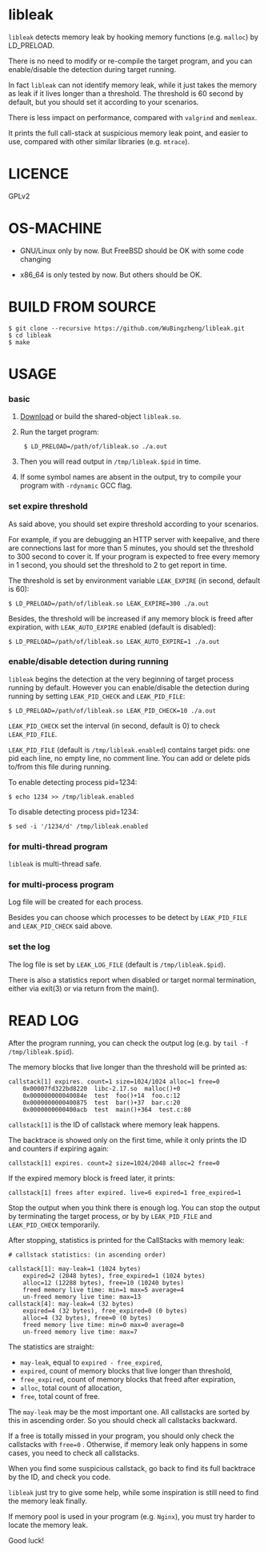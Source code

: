 # libleak

`libleak` detects memory leak by hooking memory functions (e.g. `malloc`)
by LD_PRELOAD.

There is no need to modify or re-compile the target program, and you can
enable/disable the detection during target running.

In fact `libleak` can not identify memory leak, while it just takes the
memory as leak if it lives longer than a threshold. The threshold is 60
second by default, but you should set it according to your scenarios.

There is less impact on performance, compared with `valgrind` and `memleax`.

It prints the full call-stack at suspicious memory leak point, and easier
to use, compared with other similar libraries (e.g. `mtrace`).

# LICENCE

GPLv2

# OS-MACHINE

- GNU/Linux only by now. But FreeBSD should be OK with some code changing

- x86_64 is only tested by now. But others should be OK.


# BUILD FROM SOURCE

    $ git clone --recursive https://github.com/WuBingzheng/libleak.git
    $ cd libleak
    $ make


# USAGE

### basic

1. [Download](https://github.com/WuBingzheng/libleak/releases) or build the shared-object `libleak.so`.

2. Run the target program:

        $ LD_PRELOAD=/path/of/libleak.so ./a.out

3. Then you will read output in `/tmp/libleak.$pid` in time.

4. If some symbol names are absent in the output, try to compile your program with `-rdynamic` GCC flag.

### set expire threshold

As said above, you should set expire threshold according to your scenarios.

For example, if you are debugging an HTTP server with keepalive, and there are
connections last for more than 5 minutes, you should set the threshold to 300
second to cover it.
If your program is expected to free every memory in 1 second, you should set
the threshold to 2 to get report in time.

The threshold is set by environment variable `LEAK_EXPIRE` (in second, default is 60):

    $ LD_PRELOAD=/path/of/libleak.so LEAK_EXPIRE=300 ./a.out

Besides, the threshold will be increased if any memory block is freed after
expiration, with `LEAK_AUTO_EXPIRE` enabled (default is disabled):

    $ LD_PRELOAD=/path/of/libleak.so LEAK_AUTO_EXPIRE=1 ./a.out

### enable/disable detection during running

`libleak` begins the detection at the very beginning of target process running
by default. However you can enable/disable the detection during running by
setting `LEAK_PID_CHECK` and `LEAK_PID_FILE`:

    $ LD_PRELOAD=/path/of/libleak.so LEAK_PID_CHECK=10 ./a.out

`LEAK_PID_CHECK` set the interval (in second, default is 0) to check `LEAK_PID_FILE`.

`LEAK_PID_FILE` (default is `/tmp/libleak.enabled`) contains target pids:
one pid each line, no empty line, no comment line.
You can add or delete pids to/from this file during running.

To enable detecting process pid=1234:

    $ echo 1234 >> /tmp/libleak.enabled

To disable detecting process pid=1234:

    $ sed -i '/1234/d' /tmp/libleak.enabled

### for multi-thread program

`libleak` is multi-thread safe.

### for multi-process program

Log file will be created for each process.

Besides you can choose which processes to be detect by `LEAK_PID_FILE`
and `LEAK_PID_CHECK` said above.

### set the log

The log file is set by `LEAK_LOG_FILE` (default is `/tmp/libleak.$pid`).

There is also a statistics report when disabled or target normal termination,
either via exit(3) or via return from the main().


# READ LOG

After the program running, you can check the output log (e.g. by `tail -f /tmp/libleak.$pid`).

The memory blocks that live longer than the threshold will be printed as:

    callstack[1] expires. count=1 size=1024/1024 alloc=1 free=0
        0x00007fd322bd8220  libc-2.17.so  malloc()+0
        0x000000000040084e  test  foo()+14  foo.c:12
        0x0000000000400875  test  bar()+37  bar.c:20
        0x0000000000400acb  test  main()+364  test.c:80

`callstack[1]` is the ID of callstack where memory leak happens.

The backtrace is showed only on the first time, while it only prints
the ID and counters if expiring again:

    callstack[1] expires. count=2 size=1024/2048 alloc=2 free=0

If the expired memory block is freed later, it prints:

    callstack[1] frees after expired. live=6 expired=1 free_expired=1

Stop the output when you think there is enough log.
You can stop the output by terminating the target process,
or by by `LEAK_PID_FILE` and `LEAK_PID_CHECK` temporarily.

After stopping, statistics is printed for the CallStacks with memory leak:

    # callstack statistics: (in ascending order)

    callstack[1]: may-leak=1 (1024 bytes)
        expired=2 (2048 bytes), free_expired=1 (1024 bytes)
        alloc=12 (12288 bytes), free=10 (10240 bytes)
        freed memory live time: min=1 max=5 average=4
        un-freed memory live time: max=13
    callstack[4]: may-leak=4 (32 bytes)
        expired=4 (32 bytes), free_expired=0 (0 bytes)
        alloc=4 (32 bytes), free=0 (0 bytes)
        freed memory live time: min=0 max=0 average=0
        un-freed memory live time: max=7

The statistics are straight:

  - `may-leak`, equal to `expired - free_expired`,
  - `expired`, count of memory blocks that live longer than threshold,
  - `free_expired`, count of memory blocks that freed after expiration,
  - `alloc`, total count of allocation,
  - `free`, total count of free.

The `may-leak` may be the most important one. All callstacks are sorted by this in ascending order.
So you should check all callstacks backward.

If a free is totally missed in your program, you should only check the callstacks with `free=0` .
Otherwise, if memory leak only happens in some cases, you need to check all callstacks.

When you find some suspicious callstack, go back to find its full backtrace by the ID, and check you code.

`libleak` just try to give some help, while some inspiration is still need to find the memory leak finally.

If memory pool is used in your program (e.g. `Nginx`), you must try harder to locate the memory leak.

Good luck!
